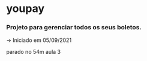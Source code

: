 # youpay

### Projeto para gerenciar todos os seus boletos. 

-> Iniciado em 05/09/2021 

parado no 54m aula 3
